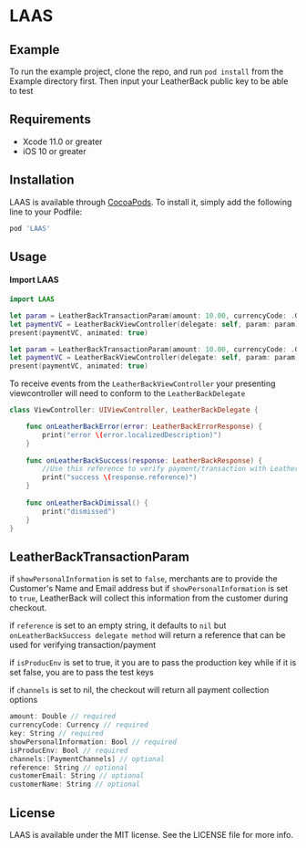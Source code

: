 # LAAS

## Example

To run the example project, clone the repo, and run `pod install` from the Example directory first. Then input your LeatherBack public key to be able to test

## Requirements

- Xcode 11.0 or greater
- iOS 10 or greater


## Installation

LAAS is available through [CocoaPods](https://cocoapods.org). To install
it, simply add the following line to your Podfile:

```ruby
pod 'LAAS'
```

## Usage

#### Import LAAS
```swift
import LAAS
```

```swift
let param = LeatherBackTransactionParam(amount: 10.00, currencyCode: .GBP, showPersonalInformation: true, reference: "your unique reference number", key: "your public key")
let paymentVC = LeatherBackViewController(delegate: self, param: param)
present(paymentVC, animated: true)

```

```swift
let param = LeatherBackTransactionParam(amount: 10.00, currencyCode: .GBP, showPersonalInformation: false, reference:  "your unique reference number", customerEmail: "johndoe@leatherback.co", customerName: "John Doe", key: "your public key")
let paymentVC = LeatherBackViewController(delegate: self, param: param)
present(paymentVC, animated: true)

```

To receive events from the `LeatherBackViewController` your presenting viewcontroller will need to conform to the `LeatherBackDelegate`

```swift
class ViewController: UIViewController, LeatherBackDelegate {

    func onLeatherBackError(error: LeatherBackErrorResponse) {
        print("error \(error.localizedDescription)")
    }
    
    func onLeatherBackSuccess(response: LeatherBackResponse) {
        //Use this reference to verify payment/transaction with LeatherBack
        print("success \(response.reference)")
    }
    
    func onLeatherBackDimissal() {
        print("dismissed")
    }
}
```

## LeatherBackTransactionParam

if `showPersonalInformation` is set to `false`, merchants are to provide the Customer's Name and Email address but if  `showPersonalInformation` is set to `true`, LeatherBack will collect this information from the customer during checkout.

if `reference` is set to an empty string, it defaults to `nil` but `onLeatherBackSuccess delegate method` will return a reference that can be used for verifying transaction/payment

if `isProducEnv` is set to true, it you are to pass the production key while if it is set false, you are to pass the test keys

if `channels` is set to nil, the checkout will return all payment collection options

```swift
amount: Double // required
currencyCode: Currency // required
key: String // required
showPersonalInformation: Bool // required
isProducEnv: Bool // required
channels:[PaymentChannels] // optional
reference: String // optional
customerEmail: String // optional
customerName: String // optional
```

## License

LAAS is available under the MIT license. See the LICENSE file for more info.
